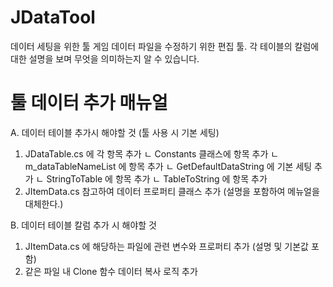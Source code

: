 # JDataTool
데이터 세팅을 위한 툴
게임 데이터 파일을 수정하기 위한 편집 툴. 각 테이블의 칼럼에 대한 설명을 보며 무엇을 의미하는지 알 수 있습니다.


# 툴 데이터 추가 매뉴얼
A. 데이터 테이블 추가시 해야할 것 (툴 사용 시 기본 세팅)
  1. JDataTable.cs 에 각 항목 추가
    ㄴ Constants 클래스에 항목 추가
   ㄴ m_dataTableNameList 에 항목 추가
    ㄴ GetDefaultDataString 에 기본 세팅 추가
    ㄴ StringToTable 에 항목 추가
    ㄴ TableToString 에 항목 추가
  2. JItemData.cs 참고하여 데이터 프로퍼티 클래스 추가 (설명을 포함하여 메뉴얼을 대체한다.)
   
B. 데이터 테이블 칼럼 추가 시 해야할 것
  1. JItemData.cs 에 해당하는 파일에 관련 변수와 프로퍼티 추가 (설명 및 기본값 포함)
  2. 같은 파일 내 Clone 함수 데이터 복사 로직 추가
